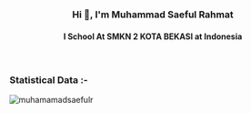 <h3 align="center">Hi 👋, I'm Muhammad Saeful Rahmat</h1>
<h4 align="center">I School At SMKN 2 KOTA BEKASI at Indonesia</h1>

<br>

<h3>Statistical Data :-</h3>
<p><img align-item="center"
    src="https://github-readme-stats.vercel.app/api/top-langs?username=muhamamadsaefulr&show_icons=true&locale=en&bg_color=0d1117&text_color=ffffff&layout=compact"
    alt="muhamamadsaefulr" 
    bg_color=#808080/></p>
